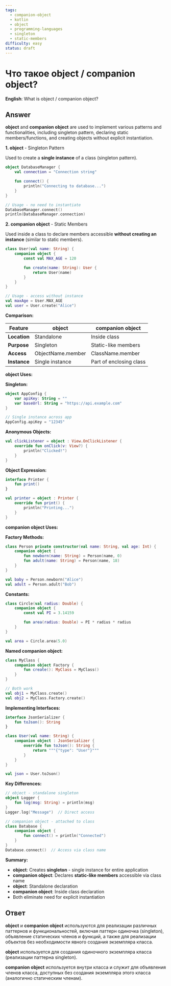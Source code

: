 ```yaml
---
tags:
  - companion-object
  - kotlin
  - object
  - programming-languages
  - singleton
  - static-members
difficulty: easy
status: draft
---
```


# Что такое object / companion object?

**English**: What is object / companion object?

## Answer

**object** and **companion object** are used to implement various patterns and functionalities, including singleton pattern, declaring static members/functions, and creating objects without explicit instantiation.

**1. object** - Singleton Pattern

Used to create a **single instance** of a class (singleton pattern).

```kotlin
object DatabaseManager {
    val connection = "Connection string"

    fun connect() {
        println("Connecting to database...")
    }
}

// Usage - no need to instantiate
DatabaseManager.connect()
println(DatabaseManager.connection)
```

**2. companion object** - Static Members

Used inside a class to declare members accessible **without creating an instance** (similar to static members).

```kotlin
class User(val name: String) {
    companion object {
        const val MAX_AGE = 120

        fun create(name: String): User {
            return User(name)
        }
    }
}

// Usage - access without instance
val maxAge = User.MAX_AGE
val user = User.create("Alice")
```

**Comparison:**

| Feature | object | companion object |
|---------|--------|------------------|
| **Location** | Standalone | Inside class |
| **Purpose** | Singleton | Static-like members |
| **Access** | ObjectName.member | ClassName.member |
| **Instance** | Single instance | Part of enclosing class |

**object Uses:**

**Singleton:**
```kotlin
object AppConfig {
    var apiKey: String = ""
    var baseUrl: String = "https://api.example.com"
}

// Single instance across app
AppConfig.apiKey = "12345"
```

**Anonymous Objects:**
```kotlin
val clickListener = object : View.OnClickListener {
    override fun onClick(v: View?) {
        println("Clicked!")
    }
}
```

**Object Expression:**
```kotlin
interface Printer {
    fun print()
}

val printer = object : Printer {
    override fun print() {
        println("Printing...")
    }
}
```

**companion object Uses:**

**Factory Methods:**
```kotlin
class Person private constructor(val name: String, val age: Int) {
    companion object {
        fun newborn(name: String) = Person(name, 0)
        fun adult(name: String) = Person(name, 18)
    }
}

val baby = Person.newborn("Alice")
val adult = Person.adult("Bob")
```

**Constants:**
```kotlin
class Circle(val radius: Double) {
    companion object {
        const val PI = 3.14159

        fun area(radius: Double) = PI * radius * radius
    }
}

val area = Circle.area(5.0)
```

**Named companion object:**
```kotlin
class MyClass {
    companion object Factory {
        fun create(): MyClass = MyClass()
    }
}

// Both work
val obj1 = MyClass.create()
val obj2 = MyClass.Factory.create()
```

**Implementing Interfaces:**
```kotlin
interface JsonSerializer {
    fun toJson(): String
}

class User(val name: String) {
    companion object : JsonSerializer {
        override fun toJson(): String {
            return """{"type": "User"}"""
        }
    }
}

val json = User.toJson()
```

**Key Differences:**

```kotlin
// object - standalone singleton
object Logger {
    fun log(msg: String) = println(msg)
}
Logger.log("Message")  // Direct access

// companion object - attached to class
class Database {
    companion object {
        fun connect() = println("Connected")
    }
}
Database.connect()  // Access via class name
```

**Summary:**

- **object**: Creates **singleton** - single instance for entire application
- **companion object**: Declares **static-like members** accessible via class name
- **object**: Standalone declaration
- **companion object**: Inside class declaration
- Both eliminate need for explicit instantiation

## Ответ

**object** и **companion object** используются для реализации различных паттернов и функциональностей, включая паттерн одиночка (singleton), объявление статических членов и функций, а также для реализации объектов без необходимости явного создания экземпляра класса.

**object** используется для создания одиночного экземпляра класса (реализации паттерна singleton).

**companion object** используется внутри класса и служит для объявления членов класса, доступных без создания экземпляра этого класса (аналогично статическим членам).

